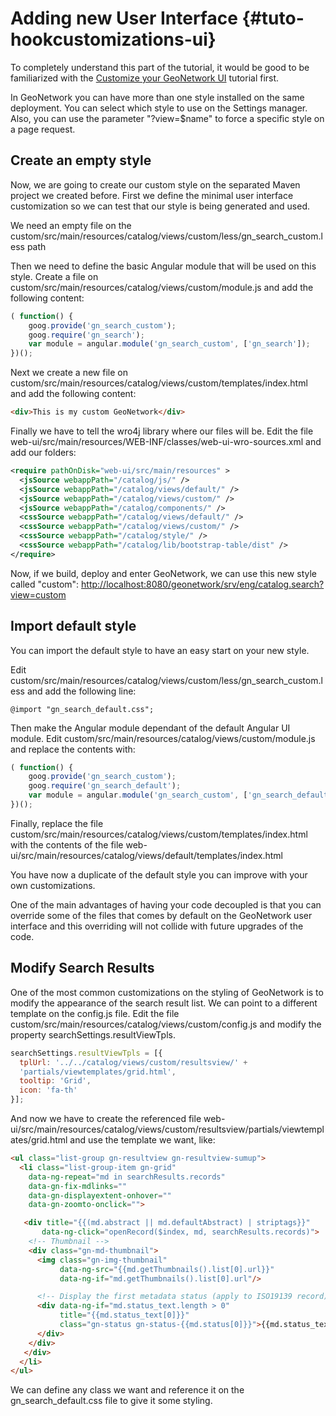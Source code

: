 # Adding new User Interface {#tuto-hookcustomizations-ui}

To completely understand this part of the tutorial, it would be good to be familiarized with the [Customize your GeoNetwork UI](../../customui/index.md) tutorial first.

In GeoNetwork you can have more than one style installed on the same deployment. You can select which style to use on the Settings manager. Also, you can use the parameter "?view=\$name" to force a specific style on a page request.

## Create an empty style

Now, we are going to create our custom style on the separated Maven project we created before. First we define the minimal user interface customization so we can test that our style is being generated and used.

We need an empty file on the custom/src/main/resources/catalog/views/custom/less/gn_search_custom.less path

Then we need to define the basic Angular module that will be used on this style. Create a file on custom/src/main/resources/catalog/views/custom/module.js and add the following content:

``` javascript
( function() {
    goog.provide('gn_search_custom');
    goog.require('gn_search');
    var module = angular.module('gn_search_custom', ['gn_search']);
})();
```

Next we create a new file on custom/src/main/resources/catalog/views/custom/templates/index.html and add the following content:

``` html
<div>This is my custom GeoNetwork</div>
```

Finally we have to tell the wro4j library where our files will be. Edit the file web-ui/src/main/resources/WEB-INF/classes/web-ui-wro-sources.xml and add our folders:

``` xml
<require pathOnDisk="web-ui/src/main/resources" >
  <jsSource webappPath="/catalog/js/" />
  <jsSource webappPath="/catalog/views/default/" />
  <jsSource webappPath="/catalog/views/custom/" />
  <jsSource webappPath="/catalog/components/" />
  <cssSource webappPath="/catalog/views/default/" />
  <cssSource webappPath="/catalog/views/custom/" />
  <cssSource webappPath="/catalog/style/" />
  <cssSource webappPath="/catalog/lib/bootstrap-table/dist" />
</require>
```

Now, if we build, deploy and enter GeoNetwork, we can use this new style called "custom": <http://localhost:8080/geonetwork/srv/eng/catalog.search?view=custom>

## Import default style

You can import the default style to have an easy start on your new style.

Edit custom/src/main/resources/catalog/views/custom/less/gn_search_custom.less and add the following line:

``` less
@import "gn_search_default.css";
```

Then make the Angular module dependant of the default Angular UI module. Edit custom/src/main/resources/catalog/views/custom/module.js and replace the contents with:

``` javascript
( function() {
    goog.provide('gn_search_custom');
    goog.require('gn_search_default');
    var module = angular.module('gn_search_custom', ['gn_search_default']);
})();
```

Finally, replace the file custom/src/main/resources/catalog/views/custom/templates/index.html with the contents of the file web-ui/src/main/resources/catalog/views/default/templates/index.html

You have now a duplicate of the default style you can improve with your own customizations.

One of the main advantages of having your code decoupled is that you can override some of the files that comes by default on the GeoNetwork user interface and this overriding will not collide with future upgrades of the code.

## Modify Search Results

One of the most common customizations on the styling of GeoNetwork is to modify the appearance of the search result list. We can point to a different template on the config.js file. Edit the file custom/src/main/resources/catalog/views/custom/config.js and modify the property searchSettings.resultViewTpls.

``` javascript
searchSettings.resultViewTpls = [{
  tplUrl: '../../catalog/views/custom/resultsview/' +
  'partials/viewtemplates/grid.html',
  tooltip: 'Grid',
  icon: 'fa-th'
}];
```

And now we have to create the referenced file web-ui/src/main/resources/catalog/views/custom/resultsview/partials/viewtemplates/grid.html and use the template we want, like:

``` html
<ul class="list-group gn-resultview gn-resultview-sumup">
  <li class="list-group-item gn-grid"
    data-ng-repeat="md in searchResults.records"
    data-gn-fix-mdlinks=""
    data-gn-displayextent-onhover=""
    data-gn-zoomto-onclick="">

   <div title="{{(md.abstract || md.defaultAbstract) | striptags}}"
       data-ng-click="openRecord($index, md, searchResults.records)">
    <!-- Thumbnail -->
    <div class="gn-md-thumbnail">
      <img class="gn-img-thumbnail"
           data-ng-src="{{md.getThumbnails().list[0].url}}"
           data-ng-if="md.getThumbnails().list[0].url"/>

      <!-- Display the first metadata status (apply to ISO19139 record) -->
      <div data-ng-if="md.status_text.length > 0"
           title="{{md.status_text[0]}}"
           class="gn-status gn-status-{{md.status[0]}}">{{md.status_text[0]}}
      </div>
    </div>
   </div>
  </li>
</ul>
```

We can define any class we want and reference it on the gn_search_default.css file to give it some styling.
